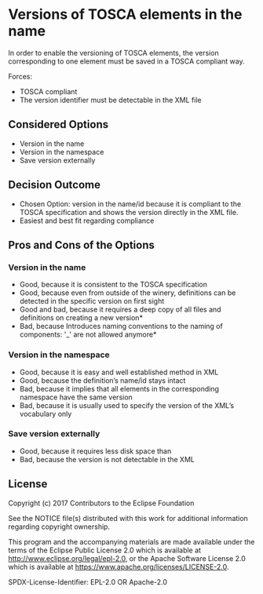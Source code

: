 # Versions of TOSCA elements in the name

In order to enable the versioning of TOSCA elements, the version corresponding to one element
must be saved in a TOSCA compliant way. 

Forces:
- TOSCA compliant
- The version identifier must be detectable in the XML file


## Considered Options

* Version in the name
* Version in the namespace
* Save version externally

## Decision Outcome

* Chosen Option: version in the name/id because it is compliant to the TOSCA specification and shows the version 
  directly in the XML file.
* Easiest and best fit regarding compliance

## Pros and Cons of the Options

### Version in the name

* Good, because it is consistent to the TOSCA specification
* Good, because even from outside of the winery, definitions can be detected in the specific version on first sight
* Good and bad, because it requires a deep copy of all files and definitions on creating a new version*
* Bad, because Introduces naming conventions to the naming of components: '_' are not allowed anymore*

### Version in the namespace

* Good, because it is easy and well established method in XML
* Good, because the definition’s name/id stays intact
* Bad, because it implies that all elements in the corresponding namespace have the same version
* Bad, because it is usually used to specify the version of the XML’s vocabulary only

### Save version externally

* Good, because it requires less disk space than
* Bad, because the version is not detectable in the XML


## License

Copyright (c) 2017 Contributors to the Eclipse Foundation

See the NOTICE file(s) distributed with this work for additional
information regarding copyright ownership.

This program and the accompanying materials are made available under the
terms of the Eclipse Public License 2.0 which is available at
http://www.eclipse.org/legal/epl-2.0, or the Apache Software License 2.0
which is available at https://www.apache.org/licenses/LICENSE-2.0.

SPDX-License-Identifier: EPL-2.0 OR Apache-2.0
